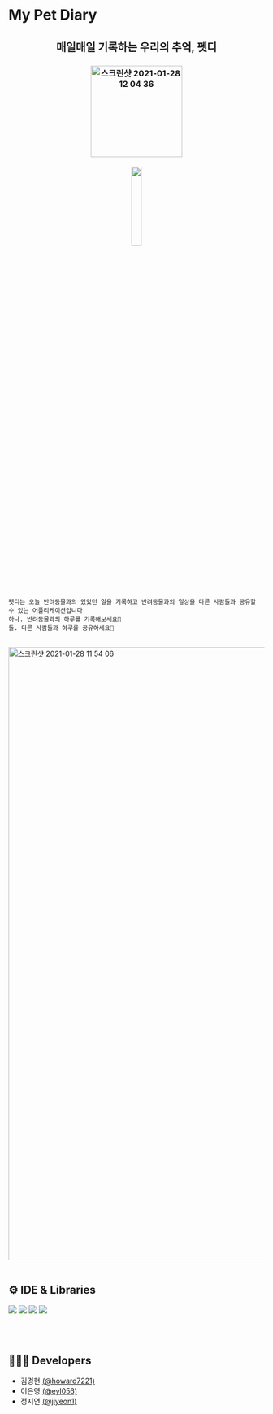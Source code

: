 # My Pet Diary
<h2 align="center"> 매일매일 기록하는 우리의 추억, 펫디 </h2>

<h3 align="center">
<img width="180" alt="스크린샷 2021-01-28 12 04 36" src="https://user-images.githubusercontent.com/48276522/106084340-8968c980-6161-11eb-93c9-abaa58370f7d.png">
</h3>
<h4 align="center">
<a href="https://apps.apple.com/app/id1551631046"><img src="https://user-images.githubusercontent.com/48276522/106844075-ef69c980-66ea-11eb-82f3-ec2ff4532f2f.png" width="20%"></a>
</h4>
<br>
<br>

```
펫디는 오늘 반려동물과의 있었던 일을 기록하고 반려동물과의 일상을 다른 사람들과 공유할 수 있는 어플리케이션입니다
하나. 반려동물과의 하루를 기록해보세요🐶
둘. 다른 사람들과 하루를 공유하세요👫
```

<br>
<img width="1207" alt="스크린샷 2021-01-28 11 54 06" src="https://user-images.githubusercontent.com/48276522/106083685-40fcdc00-6160-11eb-8f3e-82e2e6e397f6.png">
<br>
<br>

## ⚙️ IDE & Libraries

<p>
<img src="https://img.shields.io/badge/swift-5.3.2-orange">
<img src="https://img.shields.io/badge/Xcode-12.3-blue">
<img src="https://img.shields.io/badge/CocoaPods-1.10.0-white">
<img src="https://img.shields.io/badge/firebase-7.3.0-yellow">
</p>

<br>
<br>

## 👩🏻‍💻 Developers
- 김경현 <a href = "https://github.com/howard7221">(@howard7221)</a>
- 이은영 <a href = "https://github.com/eyl056">(@eyl056)</a>
- 정지연 <a href = "https://github.com/jiyeon1">(@jiyeon1)</a>

